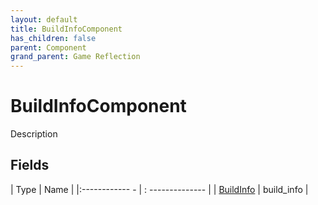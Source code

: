 ```yaml
---
layout: default
title: BuildInfoComponent
has_children: false
parent: Component
grand_parent: Game Reflection
---
```

# BuildInfoComponent
Description 

## Fields
| Type | Name |
|:------------ - | : -------------- |
| [BuildInfo](game-reflection/classes/build_info.md) | build_info |

